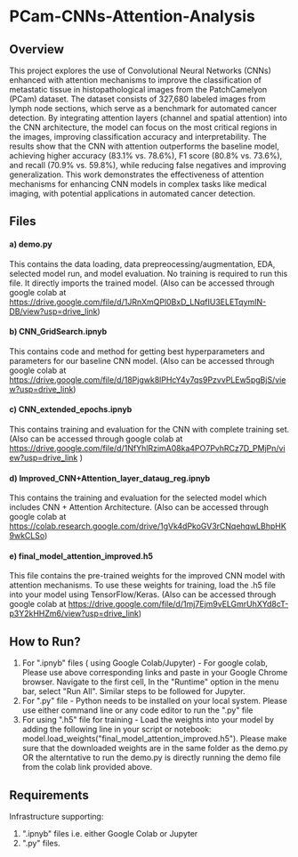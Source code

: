 # PCam-CNNs-Attention-Analysis

## Overview 
This project explores the use of Convolutional Neural Networks (CNNs) enhanced with attention mechanisms to improve the classification of metastatic tissue in histopathological images from the PatchCamelyon (PCam) dataset. The dataset consists of 327,680 labeled images from lymph node sections, which serve as a benchmark for automated cancer detection. By integrating attention layers (channel and spatial attention) into the CNN architecture, the model can focus on the most critical regions in the images, improving classification accuracy and interpretability. The results show that the CNN with attention outperforms the baseline model, achieving higher accuracy (83.1% vs. 78.6%), F1 score (80.8% vs. 73.6%), and recall (70.9% vs. 59.8%), while reducing false negatives and improving generalization. This work demonstrates the effectiveness of attention mechanisms for enhancing CNN models in complex tasks like medical imaging, with potential applications in automated cancer detection. 

## Files 

#### a) demo.py
This contains the data loading, data prepreocessing/augmentation, EDA, selected model run, and model evaluation. No training is required to run this file. It directly imports the trained model. (Also can be accessed through google colab at https://drive.google.com/file/d/1JRnXmQPl0BxD_LNqfIU3ELETqymIN-DB/view?usp=drive_link)

#### b) CNN_GridSearch.ipnyb
This contains code and method for getting best hyperparameters and parameters for our baseline CNN model. (Also can be accessed through google colab at https://drive.google.com/file/d/18Pjgwk8lPHcY4y7qs9PzvvPLEw5pgBjS/view?usp=drive_link)

#### c) CNN_extended_epochs.ipnyb 
This contains training and evaluation for the CNN with complete training set. (Also can be accessed through google colab at https://drive.google.com/file/d/1NfYhlRzimA08ka4PO7PvhRCz7D_PMjPn/view?usp=drive_link )

#### d) Improved_CNN+Attention_layer_dataug_reg.ipnyb 
This contains the training and evaluation for the selected model which includes CNN + Attention Architecture. (Also can be accessed through google colab at https://colab.research.google.com/drive/1gVk4dPkoGV3rCNqehqwLBhpHK9wkCLSo)

#### e) final_model_attention_improved.h5
This file contains the pre-trained weights for the improved CNN model with attention mechanisms. To use these weights for training, load the .h5 file into your model using TensorFlow/Keras. (Also can be accessed through google colab at https://drive.google.com/file/d/1mj7Ejm9vELGmrUhXYd8cT-p3Y2kHHZm6/view?usp=drive_link)

## How to Run?
1. For ".ipnyb" files ( using Google Colab/Jupyter) - For google colab, Please use above corresponding links and paste in your Google Chrome browser. Navigate to the first cell, In the "Runtime" option in the menu bar, select "Run All". Similar steps to be followed for Jupyter.
2. For ".py" file - Python needs to be installed on your local system. Please use either command line or any code editor to run the ".py" file
3. For using ".h5" file for training - Load the weights into your model by adding the following line in your script or notebook: model.load_weights("final_model_attention_improved.h5"). Please make sure that the downloaded weights are in the same folder as the demo.py OR the alterntative to run the demo.py is directly running the demo file from the colab link provided above.
    
## Requirements 
Infrastructure supporting:
1. ".ipnyb" files i.e. either Google Colab or Jupyter
2. ".py" files.


